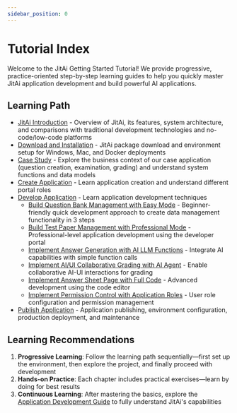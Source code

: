```yaml
---
sidebar_position: 0
---
```


# Tutorial Index

Welcome to the JitAi Getting Started Tutorial! We provide progressive, practice-oriented step-by-step learning guides to help you quickly master JitAi application development and build powerful AI applications.

## Learning Path
- [JitAi Introduction](tutorial/briefintro) - Overview of JitAi, its features, system architecture, and comparisons with traditional development technologies and no-code/low-code platforms
- [Download and Installation](tutorial/download-installation) - JitAi package download and environment setup for Windows, Mac, and Docker deployments
- [Case Study](tutorial/project) - Explore the business context of our case application (question creation, examination, grading) and understand system functions and data models
- [Create Application](tutorial/create_app) - Learn application creation and understand different portal roles
- [Develop Application](tutorial/dev_app) - Learn application development techniques
  - [Build Question Bank Management with Easy Mode](tutorial/dev_app/easy_mode) - Beginner-friendly quick development approach to create data management functionality in 3 steps
  - [Build Test Paper Management with Professional Mode](tutorial/dev_app/ide_mode) - Professional-level application development using the developer portal
  - [Implement Answer Generation with AI LLM Functions](tutorial/dev_app/ai_func) - Integrate AI capabilities with simple function calls
  - [Implement AI/UI Collaborative Grading with AI Agent](tutorial/dev_app/ai_ui) - Enable collaborative AI-UI interactions for grading
  - [Implement Answer Sheet Page with Full Code](tutorial/dev_app/code) - Advanced development using the code editor
  - [Implement Permission Control with Application Roles](tutorial/dev_app/role) - User role configuration and permission management
- [Publish Application](tutorial/publish_app) - Application publishing, environment configuration, production deployment, and maintenance

## Learning Recommendations

1. **Progressive Learning**: Follow the learning path sequentially—first set up the environment, then explore the project, and finally proceed with development
2. **Hands-on Practice**: Each chapter includes practical exercises—learn by doing for best results
3. **Continuous Learning**: After mastering the basics, explore the [Application Development Guide](devguide/) to fully understand JitAi's capabilities

 